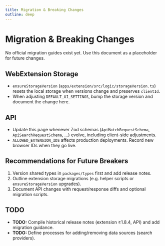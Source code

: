 ```yaml
---
title: Migration & Breaking Changes
outline: deep
---
```


# Migration & Breaking Changes

No official migration guides exist yet. Use this document as a placeholder for future changes.

## WebExtension Storage

- `ensureStorageVersion` (`apps/extension/src/logic/storageVersion.ts`) resets the local storage when versions change and preserves `clientId`.
- When adjusting `DEFAULT_UI_SETTINGS`, bump the storage version and document the change here.

## API

- Update this page whenever Zod schemas (`ApiMatchRequestSchema`, `ApiSearchRequestSchema`, …) evolve, including client-side adjustments.
- `ALLOWED_EXTENSION_IDS` affects production deployments. Record new browser IDs when they go live.

## Recommendations for Future Breakers

1. Version shared types in `packages/types` first and add release notes.
2. Outline extension storage migrations (e.g. helper scripts or `ensureStorageVersion` upgrades).
3. Document API changes with request/response diffs and optional migration scripts.

## TODO

- **TODO:** Compile historical release notes (extension ≥1.8.4, API) and add migration guidance.
- **TODO:** Define processes for adding/removing data sources (search providers).
